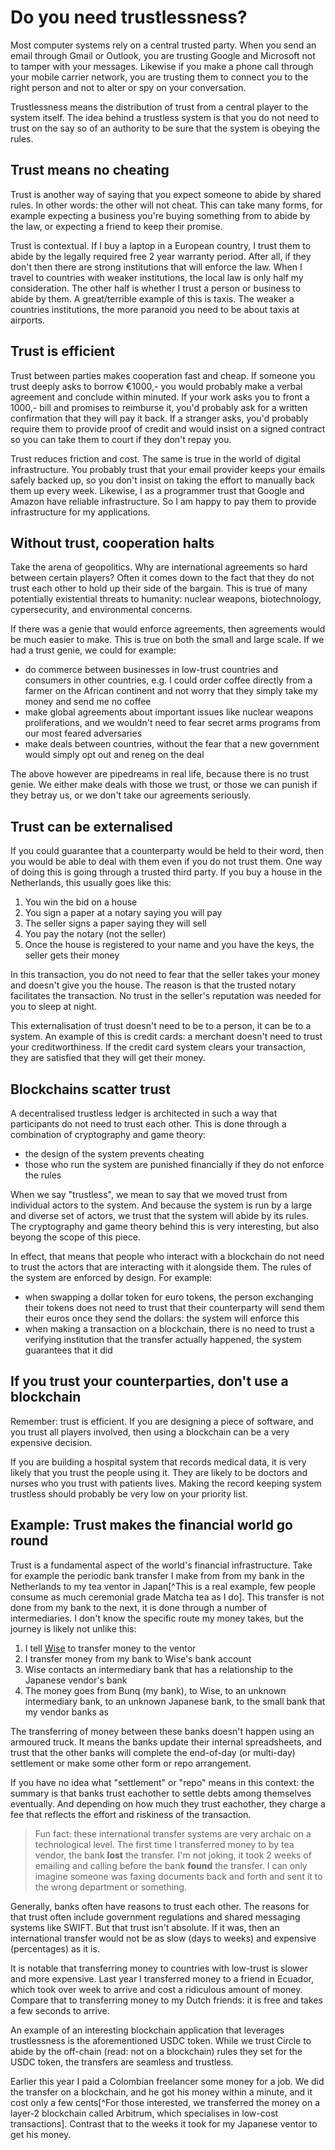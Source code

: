 # Do you need trustlessness?

Most computer systems rely on a central trusted party. When you send an email through Gmail or Outlook, you are trusting Google and Microsoft not to tamper with your messages. Likewise if you make a phone call through your mobile carrier network, you are trusting them to connect you to the right person and not to alter or spy on your conversation.

Trustlessness means the distribution of trust from a central player to the system itself. The idea behind a trustless system is that you do not need to trust on the say so of an authority to be sure that the system is obeying the rules.

## Trust means no cheating

Trust is another way of saying that you expect someone to abide by shared rules. In other words: the other will not cheat. This can take many forms, for example expecting a business you're buying something from to abide by the law, or expecting a friend to keep their promise.

Trust is contextual. If I buy a laptop in a European country, I trust them to abide by the legally required free 2 year warranty period. After all, if they don't then there are strong institutions that will enforce the law. When I travel to countries with weaker institutions, the local law is only half my consideration. The other half is whether I trust a person or business to abide by them. A great/terrible example of this is taxis. The weaker a countries institutions, the more paranoid you need to be about taxis at airports.

## Trust is efficient

Trust between parties makes cooperation fast and cheap. If someone you trust deeply asks to borrow €1000,- you would probably make a verbal agreement and conclude within minuted. If your work asks you to front a 1000,- bill and promises to reimburse it, you'd probably ask for a written confirmation that they will pay it back. If a stranger asks, you'd probably require them to provide proof of credit and would insist on a signed contract so you can take them to court if they don't repay you.

Trust reduces friction and cost. The same is true in the world of digital infrastructure. You probably trust that your email provider keeps your emails safely backed up, so you don't insist on taking the effort to manually back them up every week. Likewise, I as a programmer trust that Google and Amazon have reliable infrastructure. So I am happy to pay them to provide infrastructure for my applications.

## Without trust, cooperation halts

Take the arena of geopolitics. Why are international agreements so hard between certain players? Often it comes down to the fact that they do not trust each other to hold up their side of the bargain. This is true of many potentially existential threats to humanity: nuclear weapons, biotechnology, cypersecurity, and environmental concerns.

If there was a genie that would enforce agreements, then agreements would be much easier to make. This is true on both the small and large scale. If we had a trust genie, we could for example:

- do commerce between businesses in low-trust countries and consumers in other countries, e.g. I could order coffee directly from a farmer on the African continent and not worry that they simply take my money and send me no coffee
- make global agreements about important issues like nuclear weapons proliferations, and we wouldn't need to fear secret arms programs from our most feared adversaries
- make deals between countries, without the fear that a new government would simply opt out and reneg on the deal

The above however are pipedreams in real life, because there is no trust genie. We either make deals with those we trust, or those we can punish if they betray us, or we don't take our agreements seriously.

## Trust can be externalised

If you could guarantee that a counterparty would be held to their word, then you would be able to deal with them even if you do not trust them. One way of doing this is going through a trusted third party. If you buy a house in the Netherlands, this usually goes like this:

1. You win the bid on a house
2. You sign a paper at a notary saying you will pay
3. The seller signs a paper saying they will sell
4. You pay the notary (not the seller)
5. Once the house is registered to your name and you have the keys, the seller gets their money

In this transaction, you do not need to fear that the seller takes your money and doesn't give you the house. The reason is that the trusted notary facilitates the transaction. No trust in the seller's reputation was needed for you to sleep at night.

This externalisation of trust doesn't need to be to a person, it can be to a system. An example of this is credit cards: a merchant doesn't need to trust your creditworthiness. If the credit card system clears your transaction, they are satisfied that they will get their money.

## Blockchains scatter trust

A decentralised trustless ledger is architected in such a way that participants do not need to trust each other. This is done through a combination of cryptography and game theory:

- the design of the system prevents cheating
- those who run the system are punished financially if they do not enforce the rules

When we say "trustless", we mean to say that we moved trust from individual actors to the system. And because the system is run by a large and diverse set of actors, we trust that the system will abide by its rules. The cryptography and game theory behind this is very interesting, but also beyong the scope of this piece.

In effect, that means that people who interact with a blockchain do not need to trust the actors that are interacting with it alongside them. The rules of the system are enforced by design. For example:

- when swapping a dollar token for euro tokens, the person exchanging their tokens does not need to trust that their counterparty will send them their euros once they send the dollars: the system will enforce this
- when making a transaction on a blockchain, there is no need to trust a verifying institution that the transfer actually happened, the system guarantees that it did

## If you trust your counterparties, don't use a blockchain

Remember: trust is efficient. If you are designing a piece of software, and you trust all players involved, then using a blockchain can be a very expensive decision.

If you are building a hospital system that records medical data, it is very likely that you trust the people using it. They are likely to be doctors and nurses who you trust with patients lives. Making the record keeping system trustless should probably be very low on your priority list.

## Example: Trust makes the financial world go round

Trust is a fundamental aspect of the world's financial infrastructure. Take for example the periodic bank transfer I make from from my bank in the Netherlands to my tea ventor in Japan[^This is a real example, few people consume as much ceremonial grade Matcha tea as I do]. This transfer is not done from my bank to the next, it is done through a number of intermediaries. I don't know the specific route my money takes, but the journey is likely not unlike this:

1. I tell [Wise](https://wise.com) to transfer money to the ventor
2. I transfer money from my bank to Wise's bank account
3. Wise contacts an intermediary bank that has a relationship to the Japanese vendor's bank
4. The money goes from Bunq (my bank), to Wise, to an unknown intermediary bank, to an unknown Japanese bank, to the small bank that my vendor banks as

The transferring of money between these banks doesn't happen using an armoured truck. It means the banks update their internal spreadsheets, and trust that the other banks will complete the end-of-day (or multi-day) settlement or make some other form or repo arrangement.

If you have no idea what "settlement" or "repo" means in this context: the summary is that banks trust eachother to settle debts among themselves eventually. And depending on how much they trust eachother, they charge a fee that reflects the effort and riskiness of the transaction.

> Fun fact: these international transfer systems are very archaic on a technological level. The first time I transferred money to by tea vendor, the bank **lost** the transfer. I'm not joking, it took 2 weeks of emailing and calling before the bank **found** the transfer. I can only imagine someone was faxing documents back and forth and sent it to the wrong department or something.

Generally, banks often have reasons to trust each other. The reasons for that trust often include government regulations and shared messaging systems like SWIFT. But that trust isn't absolute. If it was, then an international transfer would not be as slow (days to weeks) and expensive (percentages) as it is.

It is notable that transferring money to countries with low-trust is slower and more expensive. Last year I transferred money to a friend in Ecuador, which took over week to arrive and cost a ridiculous amount of money. Compare that to transferring money to my Dutch friends: it is free and takes a few seconds to arrive.

An example of an interesting blockchain application that leverages trustlessness is the aforementioned USDC token. While we trust Circle to abide by the off-chain (read: not on a blockchain) rules they set for the USDC token, the transfers are seamless and trustless.

Earlier this year I paid a Colombian freelancer some money for a job. We did the transfer on a blockchain, and he got his money within a minute, and it cost only a few cents[^For those interested, we transferred the money on a layer-2 blockchain called Arbitrum, which specialises in low-cost transactions]. Contrast that to the weeks it took for my Japanese ventor to get his money.
